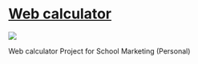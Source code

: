 # [Web calculator](#https://visnowden.github.io/web_calculator)
<a href="https://visnowden.github.io/web_calculator"><img src="http://img.shields.io/static/v1?label=status:&message=Work%20in%20progress&color=darkred"/></a>

Web calculator Project for School Marketing (Personal)
